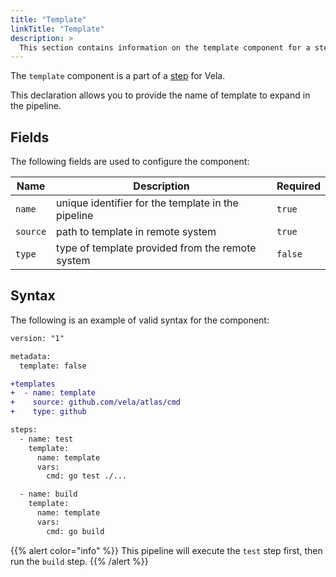 ```yaml
---
title: "Template"
linkTitle: "Template"
description: >
  This section contains information on the template component for a step.
---
```


The `template` component is a part of a [step](/docs/concepts/pipeline/steps/) for Vela.

This declaration allows you to provide the name of template to expand in the pipeline.

## Fields

The following fields are used to configure the component:

| Name     | Description                                        | Required |
| -------- | -------------------------------------------------- | -------- |
| `name`   | unique identifier for the template in the pipeline | `true`   |
| `source` | path to template in remote system                  | `true`   |
| `type`   | type of template provided from the remote system   | `false`  |

## Syntax

The following is an example of valid syntax for the component:

```diff
version: "1"

metadata:
  template: false

+templates
+  - name: template
+    source: github.com/vela/atlas/cmd
+    type: github

steps:
  - name: test
    template:
      name: template
      vars:
        cmd: go test ./...

  - name: build
    template:
      name: template
      vars:
        cmd: go build
```

{{% alert color="info" %}}
This pipeline will execute the `test` step first, then run the `build` step.
{{% /alert %}}
